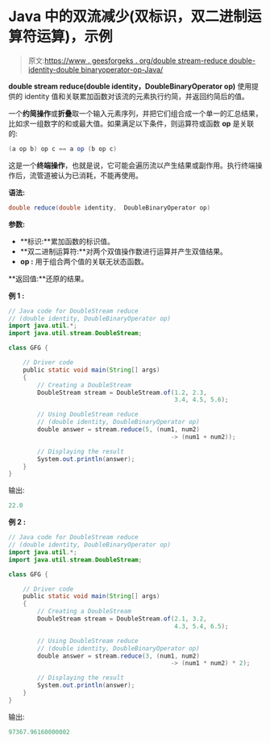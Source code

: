 # Java 中的双流减少(双标识，双二进制运算符运算)，示例

> 原文:[https://www . geesforgeks . org/double stream-reduce double-identity-double binaryoperator-op-Java/](https://www.geeksforgeeks.org/doublestream-reducedouble-identity-doublebinaryoperator-op-java/)

**double stream reduce(double identity，DoubleBinaryOperator op)** 使用提供的 identity 值和关联累加函数对该流的元素执行约简，并返回约简后的值。

一个**约简操作**或**折叠**取一个输入元素序列，并把它们组合成一个单一的汇总结果，比如求一组数字的和或最大值。如果满足以下条件，则运算符或函数 **op** 是关联的:

```java
(a op b) op c == a op (b op c)

```

这是一个**终端操作**，也就是说，它可能会遍历流以产生结果或副作用。执行终端操作后，流管道被认为已消耗，不能再使用。

**语法:**

```java
double reduce(double identity,  DoubleBinaryOperator op)

```

**参数:**

*   **标识:**累加函数的标识值。
*   **双二进制运算符:**对两个双值操作数进行运算并产生双值结果。
*   **op :** 用于组合两个值的关联无状态函数。

**返回值:**还原的结果。

**例 1 :**

```java
// Java code for DoubleStream reduce
// (double identity, DoubleBinaryOperator op)
import java.util.*;
import java.util.stream.DoubleStream;

class GFG {

    // Driver code
    public static void main(String[] args)
    {
        // Creating a DoubleStream
        DoubleStream stream = DoubleStream.of(1.2, 2.3,
                                              3.4, 4.5, 5.6);

        // Using DoubleStream reduce
        // (double identity, DoubleBinaryOperator op)
        double answer = stream.reduce(5, (num1, num2)
                                             -> (num1 + num2));

        // Displaying the result
        System.out.println(answer);
    }
}
```

输出:

```java
22.0

```

**例 2 :**

```java
// Java code for DoubleStream reduce
// (double identity, DoubleBinaryOperator op)
import java.util.*;
import java.util.stream.DoubleStream;

class GFG {

    // Driver code
    public static void main(String[] args)
    {
        // Creating a DoubleStream
        DoubleStream stream = DoubleStream.of(2.1, 3.2,
                                              4.3, 5.4, 6.5);

        // Using DoubleStream reduce
        // (double identity, DoubleBinaryOperator op)
        double answer = stream.reduce(3, (num1, num2)
                                             -> (num1 * num2) * 2);

        // Displaying the result
        System.out.println(answer);
    }
}
```

输出:

```java
97367.96160000002

```